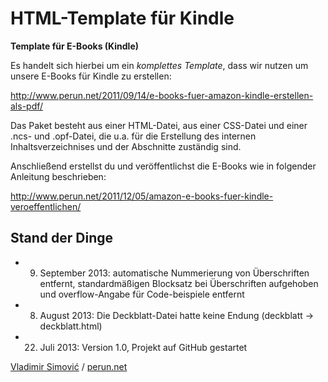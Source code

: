 HTML-Template für Kindle
====================

**Template für E-Books (Kindle)**

Es handelt sich hierbei um ein *komplettes Template*, dass wir nutzen um unsere E-Books für Kindle zu erstellen:

http://www.perun.net/2011/09/14/e-books-fuer-amazon-kindle-erstellen-als-pdf/

Das Paket besteht aus einer HTML-Datei, aus einer CSS-Datei und einer .ncs- und .opf-Datei, die u.a. für die Erstellung des internen Inhaltsverzeichnises und der Abschnitte zuständig sind.

Anschließend erstellst du und veröffentlichst die E-Books wie in folgender Anleitung beschrieben:

http://www.perun.net/2011/12/05/amazon-e-books-fuer-kindle-veroeffentlichen/


Stand der Dinge
-------

- 09. September 2013: automatische Nummerierung von Überschriften entfernt, standardmäßigen Blocksatz bei Überschriften aufgehoben und overflow-Angabe für Code-beispiele entfernt
- 08. August 2013: Die Deckblatt-Datei hatte keine Endung (deckblatt -> deckblatt.html)
- 22. Juli 2013: Version 1.0, Projekt auf GitHub gestartet

[Vladimir Simović](https://plus.google.com/116022878971855077582?rel=author) / [perun.net](http://www.perun.net)
